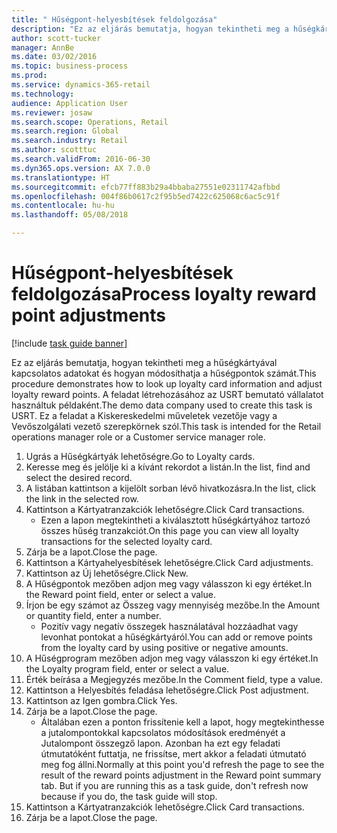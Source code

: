 ```yaml
--- 
title: " Hűségpont-helyesbítések feldolgozása"
description: "Ez az eljárás bemutatja, hogyan tekintheti meg a hűségkártyával kapcsolatos adatokat és hogyan módosíthatja a hűségpontok számát."
author: scott-tucker
manager: AnnBe
ms.date: 03/02/2016
ms.topic: business-process
ms.prod: 
ms.service: dynamics-365-retail
ms.technology: 
audience: Application User
ms.reviewer: josaw
ms.search.scope: Operations, Retail
ms.search.region: Global
ms.search.industry: Retail
ms.author: scotttuc
ms.search.validFrom: 2016-06-30
ms.dyn365.ops.version: AX 7.0.0
ms.translationtype: HT
ms.sourcegitcommit: efcb77ff883b29a4bbaba27551e02311742afbbd
ms.openlocfilehash: 004f86b0617c2f95b5ed7422c625068c6ac5c91f
ms.contentlocale: hu-hu
ms.lasthandoff: 05/08/2018

---
```

# <a name="process-loyalty-reward-point-adjustments"></a><span data-ttu-id="e6480-103"> Hűségpont-helyesbítések feldolgozása</span><span class="sxs-lookup"><span data-stu-id="e6480-103">Process loyalty reward point adjustments</span></span>

[!include [task guide banner](../includes/task-guide-banner.md)]

<span data-ttu-id="e6480-104">Ez az eljárás bemutatja, hogyan tekintheti meg a hűségkártyával kapcsolatos adatokat és hogyan módosíthatja a hűségpontok számát.</span><span class="sxs-lookup"><span data-stu-id="e6480-104">This procedure demonstrates how to look up loyalty card information and adjust loyalty reward points.</span></span> <span data-ttu-id="e6480-105">A feladat létrehozásához az USRT bemutató vállalatot használtuk példaként.</span><span class="sxs-lookup"><span data-stu-id="e6480-105">The demo data company used to create this task is USRT.</span></span> <span data-ttu-id="e6480-106">Ez a feladat a Kiskereskedelmi műveletek vezetője vagy a Vevőszolgálati vezető szerepkörnek szól.</span><span class="sxs-lookup"><span data-stu-id="e6480-106">This task is intended for the Retail operations manager role or a Customer service manager role.</span></span>

1. <span data-ttu-id="e6480-107">Ugrás a Hűségkártyák lehetőségre.</span><span class="sxs-lookup"><span data-stu-id="e6480-107">Go to Loyalty cards.</span></span>
2. <span data-ttu-id="e6480-108">Keresse meg és jelölje ki a kívánt rekordot a listán.</span><span class="sxs-lookup"><span data-stu-id="e6480-108">In the list, find and select the desired record.</span></span>
3. <span data-ttu-id="e6480-109">A listában kattintson a kijelölt sorban lévő hivatkozásra.</span><span class="sxs-lookup"><span data-stu-id="e6480-109">In the list, click the link in the selected row.</span></span>
4. <span data-ttu-id="e6480-110">Kattintson a Kártyatranzakciók lehetőségre.</span><span class="sxs-lookup"><span data-stu-id="e6480-110">Click Card transactions.</span></span>
    * <span data-ttu-id="e6480-111">Ezen a lapon megtekintheti a kiválasztott hűségkártyához tartozó összes hűség tranzakciót.</span><span class="sxs-lookup"><span data-stu-id="e6480-111">On this page you can view all loyalty transactions for the selected loyalty card.</span></span>  
5. <span data-ttu-id="e6480-112">Zárja be a lapot.</span><span class="sxs-lookup"><span data-stu-id="e6480-112">Close the page.</span></span>
6. <span data-ttu-id="e6480-113">Kattintson a Kártyahelyesbítések lehetőségre.</span><span class="sxs-lookup"><span data-stu-id="e6480-113">Click Card adjustments.</span></span>
7. <span data-ttu-id="e6480-114">Kattintson az Új lehetőségre.</span><span class="sxs-lookup"><span data-stu-id="e6480-114">Click New.</span></span>
8. <span data-ttu-id="e6480-115">A Hűségpontok mezőben adjon meg vagy válasszon ki egy értéket.</span><span class="sxs-lookup"><span data-stu-id="e6480-115">In the Reward point field, enter or select a value.</span></span>
9. <span data-ttu-id="e6480-116">Írjon be egy számot az Összeg vagy mennyiség mezőbe.</span><span class="sxs-lookup"><span data-stu-id="e6480-116">In the Amount or quantity field, enter a number.</span></span>
    * <span data-ttu-id="e6480-117">Pozitív vagy negatív összegek használatával hozzáadhat vagy levonhat pontokat a hűségkártyáról.</span><span class="sxs-lookup"><span data-stu-id="e6480-117">You can add or remove points from the loyalty card by using positive or negative amounts.</span></span>  
10. <span data-ttu-id="e6480-118">A Hűségprogram mezőben adjon meg vagy válasszon ki egy értéket.</span><span class="sxs-lookup"><span data-stu-id="e6480-118">In the Loyalty program field, enter or select a value.</span></span>
11. <span data-ttu-id="e6480-119">Érték beírása a Megjegyzés mezőbe.</span><span class="sxs-lookup"><span data-stu-id="e6480-119">In the Comment field, type a value.</span></span>
12. <span data-ttu-id="e6480-120">Kattintson a Helyesbítés feladása lehetőségre.</span><span class="sxs-lookup"><span data-stu-id="e6480-120">Click Post adjustment.</span></span>
13. <span data-ttu-id="e6480-121">Kattintson az Igen gombra.</span><span class="sxs-lookup"><span data-stu-id="e6480-121">Click Yes.</span></span>
14. <span data-ttu-id="e6480-122">Zárja be a lapot.</span><span class="sxs-lookup"><span data-stu-id="e6480-122">Close the page.</span></span>
    * <span data-ttu-id="e6480-123">Általában ezen a ponton frissítenie kell a lapot, hogy megtekinthesse a jutalompontokkal kapcsolatos módosítások eredményét a Jutalompont összegző lapon. Azonban ha ezt egy feladati útmutatóként futtatja, ne frissítse, mert akkor a feladati útmutató meg fog állni.</span><span class="sxs-lookup"><span data-stu-id="e6480-123">Normally at this point you'd refresh the page to see the result of the reward points adjustment in the Reward point summary tab. But if you are running this as a task guide, don't refresh now because if you do, the task guide will stop.</span></span>  
15. <span data-ttu-id="e6480-124">Kattintson a Kártyatranzakciók lehetőségre.</span><span class="sxs-lookup"><span data-stu-id="e6480-124">Click Card transactions.</span></span>
16. <span data-ttu-id="e6480-125">Zárja be a lapot.</span><span class="sxs-lookup"><span data-stu-id="e6480-125">Close the page.</span></span>


